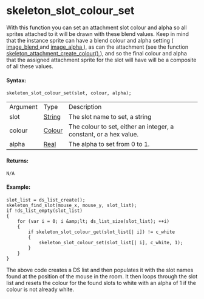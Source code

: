 # skeleton_slot_colour_set

With this function you can set an attachment slot colour and alpha so
all sprites attached to it will be drawn with these blend values. Keep
in mind that the instance sprite can have a blend colour and alpha
setting ( [ image_blend
](../../Sprite_Instance_Variables/image_blend) and [ image_alpha
](../../Sprite_Instance_Variables/image_angle) ), as can the
attachment (see the function [ skeleton_attachment_create_colour()
](../Attachments/skeleton_attachment_create_colour) ), and so the
final colour and alpha that the assigned attachment sprite for the slot
will have will be a composite of all these values.

#### Syntax:

``` gml
skeleton_slot_colour_set(slot, colour, alpha);
```

|          |                                                                                                                 |                                                                   |
|----------|-----------------------------------------------------------------------------------------------------------------|-------------------------------------------------------------------|
| Argument | Type                                                                                                            | Description                                                       |
| slot     |  [String](../../../../../../../GameMaker_Language/GML_Overview/Data_Types)                                  | The slot name to set, a string                                    |
| colour   |  [Colour](../../../../../../../GameMaker_Language/GML_Reference/Drawing/Colour_And_Alpha/Colour_And_Alpha)  | The colour to set, either an integer, a constant, or a hex value. |
| alpha    |  [Real](../../../../../../../GameMaker_Language/GML_Overview/Data_Types)                                    | The alpha to set from 0 to 1.                                     |

#### Returns:

``` gml
N/A
```

#### Example:

``` gml
slot_list = ds_list_create();
skeleton_find_slot(mouse_x, mouse_y, slot_list);
if !ds_list_empty(slot_list)
{
    for (var i = 0; i &amp;lt; ds_list_size(slot_list); ++i)
    {
        if skeleton_slot_colour_get(slot_list[| i]) != c_white
        {
            skeleton_slot_colour_set(slot_list[| i], c_white, 1);
        }
    }
}
```

The above code creates a DS list and then populates it with the slot
names found at the position of the mouse in the room. It then loops
through the slot list and resets the colour for the found slots to white
with an alpha of 1 if the colour is not already white.
